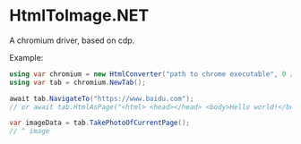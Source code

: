 # HtmlToImage.NET

A chromium driver, based on cdp.

Example:
```c#
using var chromium = new HtmlConverter("path to chrome executable", 0 /* auto */);
using var tab = chromium.NewTab();

await tab.NavigateTo("https://www.baidu.com");
// or await tab.HtmlAsPage("<html> <head></head> <body>Hello world!</body> </html>");

var imageData = tab.TakePhotoOfCurrentPage();
// ^ image
```
